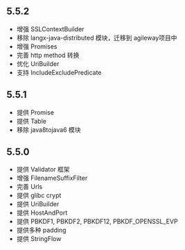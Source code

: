 ## 5.5.2

+ 增强 SSLContextBuilder
+ 移除 langx-java-distributed 模块，迁移到 agileway项目中
+ 增强 Promises
+ 完善 http method 转换
+ 优化 UriBuilder
+ 支持 IncludeExcludePredicate

## 5.5.1

+ 提供 Promise
+ 提供 Table
+ 移除 java8tojava6 模块

## 5.5.0

+ 提供 Validator 框架
+ 增强 FilenameSuffixFilter
+ 完善 Urls
+ 提供 glibc crypt
+ 提供 UriBuilder
+ 提供 HostAndPort
+ 提供 PBKDF1, PBKDF2, PBKDF12, PBKDF_OPENSSL_EVP
+ 提供多种 padding
+ 提供 StringFlow
